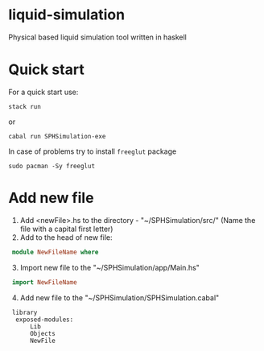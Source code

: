 # liquid-simulation
Physical based liquid simulation tool written in haskell
# Quick start
For a quick start use:

`stack run`

or

`cabal run SPHSimulation-exe`

In case of problems try to install `freeglut` package

`sudo pacman -Sy freeglut`

# Add new file
1. Add \<newFile\>.hs to the directory - "~/SPHSimulation/src/" (Name the file with a capital first letter)
2. Add to the head of new file:
```hs
 module NewFileName where
```

3. Import new file to the "~/SPHSimulation/app/Main.hs"
```hs
 import NewFileName
```

4. Add new file to the "~/SPHSimulation/SPHSimulation.cabal"
```cabal
 library
  exposed-modules:
      Lib
      Objects
      NewFile
```
